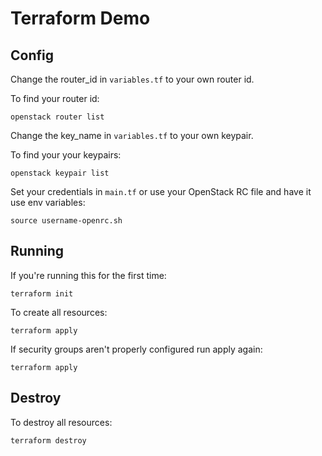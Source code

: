 # Terraform Demo

## Config
Change the router_id in `variables.tf` to your own router id.


To find your router id:

```shell
openstack router list
```

Change the key_name in `variables.tf` to your own keypair.


To find your your keypairs:

```shell
openstack keypair list
```

Set your credentials in `main.tf` or use your OpenStack RC file and have it use env variables:

```shell
source username-openrc.sh
```

## Running

If you're running this for the first time:

```shell
terraform init
```

To create all resources:

```shell
terraform apply
```

If security groups aren't properly configured run apply again:
```shell
terraform apply
```

## Destroy

To destroy all resources:

```shell
terraform destroy
```

